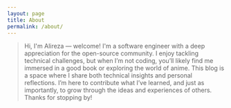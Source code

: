 ```yaml
---
layout: page
title: About
permalink: /about/
---
```


> Hi, I'm Alireza — welcome!
I'm a software engineer with a deep appreciation for the open-source community. I enjoy tackling technical challenges, but when I’m not coding, you’ll likely find me immersed in a good book or exploring the world of anime.
This blog is a space where I share both technical insights and personal reflections. I’m here to contribute what I’ve learned, and just as importantly, to grow through the ideas and experiences of others. Thanks for stopping by!
